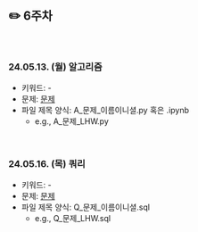 ## ✏️ 6주차

</br>

### 24.05.13. (월) 알고리즘
- 키워드: -
- 문제: [문제](링크)
- 파일 제목 양식: A_문제_이름이니셜.py 혹은 .ipynb
  - e.g., A_문제_LHW.py

</br>

### 24.05.16. (목) 쿼리
- 키워드: -
- 문제: [문제](링크)
- 파일 제목 양식: Q_문제_이름이니셜.sql
  - e.g., Q_문제_LHW.sql

</br>
